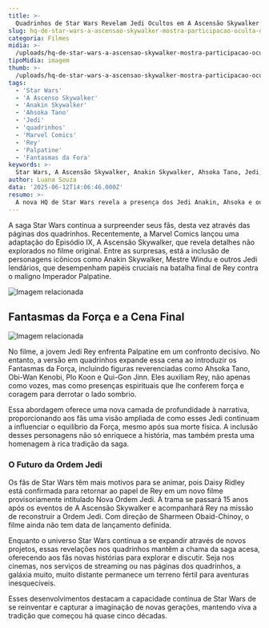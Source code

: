 ```yaml
---
title: >-
  Quadrinhos de Star Wars Revelam Jedi Ocultos em A Ascensão Skywalker
slug: hq-de-star-wars-a-ascensao-skywalker-mostra-participacao-oculta-de-anakin-ahsoka-e-outros-jedi
categoria: Filmes
midia: >-
  /uploads/hq-de-star-wars-a-ascensao-skywalker-mostra-participacao-oculta-de-anakin-ahsoka-e-outros-jedi-thumb.webp
tipoMidia: imagem
thumb: >-
  /uploads/hq-de-star-wars-a-ascensao-skywalker-mostra-participacao-oculta-de-anakin-ahsoka-e-outros-jedi-thumb.webp
tags:
  - 'Star Wars'
  - 'A Ascenso Skywalker'
  - 'Anakin Skywalker'
  - 'Ahsoka Tano'
  - 'Jedi'
  - 'quadrinhos'
  - 'Marvel Comics'
  - 'Rey'
  - 'Palpatine'
  - 'Fantasmas da Fora'
keywords: >-
  Star Wars, A Ascensão Skywalker, Anakin Skywalker, Ahsoka Tano, Jedi, quadrinhos, Marvel Comics, Rey, Palpatine, Fantasmas da Força
author: Luana Souza
data: '2025-06-12T14:06:46.000Z'
resumo: >-
  A nova HQ de Star Wars revela a presença dos Jedi Anakin, Ahsoka e outros na cena final de A Ascensão Skywalker, oferecendo uma visão inédita do embate contra Palpatine. Descubra como os Fantasmas da Força influenciam o desfecho da saga.
---
```


A saga Star Wars continua a surpreender seus fãs, desta vez através das páginas dos quadrinhos. Recentemente, a Marvel Comics lançou uma adaptação do Episódio IX, A Ascensão Skywalker, que revela detalhes não explorados no filme original. Entre as surpresas, está a inclusão de personagens icônicos como Anakin Skywalker, Mestre Windu e outros Jedi lendários, que desempenham papéis cruciais na batalha final de Rey contra o maligno Imperador Palpatine.

![Imagem relacionada](/uploads/hq-de-star-wars-a-ascensao-skywalker-mostra-participacao-oculta-de-anakin-ahsoka-e-outros-jedi-0.webp)

## Fantasmas da Força e a Cena Final

![Imagem relacionada](/uploads/hq-de-star-wars-a-ascensao-skywalker-mostra-participacao-oculta-de-anakin-ahsoka-e-outros-jedi-1.webp)

No filme, a jovem Jedi Rey enfrenta Palpatine em um confronto decisivo. No entanto, a versão em quadrinhos expande essa cena ao introduzir os Fantasmas da Força, incluindo figuras reverenciadas como Ahsoka Tano, Obi-Wan Kenobi, Plo Koon e Qui-Gon Jinn. Eles auxiliam Rey, não apenas como vozes, mas como presenças espirituais que lhe conferem força e coragem para derrotar o lado sombrio.

Essa abordagem oferece uma nova camada de profundidade à narrativa, proporcionando aos fãs uma visão ampliada de como esses Jedi continuam a influenciar o equilíbrio da Força, mesmo após sua morte física. A inclusão desses personagens não só enriquece a história, mas também presta uma homenagem à rica tradição da saga.

### O Futuro da Ordem Jedi

Os fãs de Star Wars têm mais motivos para se animar, pois Daisy Ridley está confirmada para retornar ao papel de Rey em um novo filme provisoriamente intitulado Nova Ordem Jedi. A trama se passará 15 anos após os eventos de A Ascensão Skywalker e acompanhará Rey na missão de reconstruir a Ordem Jedi. Com direção de Sharmeen Obaid-Chinoy, o filme ainda não tem data de lançamento definida.

Enquanto o universo Star Wars continua a se expandir através de novos projetos, essas revelações nos quadrinhos mantêm a chama da saga acesa, oferecendo aos fãs novas histórias para explorar e discutir. Seja nos cinemas, nos serviços de streaming ou nas páginas dos quadrinhos, a galáxia muito, muito distante permanece um terreno fértil para aventuras inesquecíveis.

Esses desenvolvimentos destacam a capacidade contínua de Star Wars de se reinventar e capturar a imaginação de novas gerações, mantendo viva a tradição que começou há quase cinco décadas.
